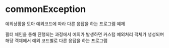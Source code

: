 # commonException
예외상황을 모아 예외코드에 따라 다른 응답을 하는 프로그램 예제

  필터 체인을 통해 진행되는 과정에서 예외가 발생하면 커스텀 예외처리 객체가 생성되며 해당 객체에서 예외 코드별로 다른 응답을 하는 프로그램
